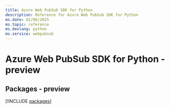 ```yaml
---
title: Azure Web PubSub SDK for Python
description: Reference for Azure Web PubSub SDK for Python
ms.date: 02/06/2025
ms.topic: reference
ms.devlang: python
ms.service: webpubsub
---
```

# Azure Web PubSub SDK for Python - preview
## Packages - preview
[!INCLUDE [packages](web-pubsub-index.md)]